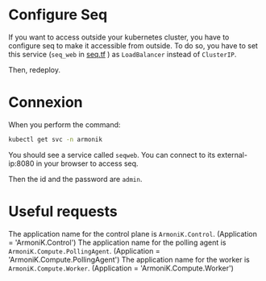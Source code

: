 # Configure Seq

If you want to access outside your kubernetes cluster, you have to configure seq to make it accessible from outside.
To do so, you have to set this service (`seq_web` in [seq.tf](../infrastructure/armonik/modules/armonik-components/seq.tf#L92) ) as `LoadBalancer` instead of `ClusterIP`.

Then, redeploy.

# Connexion

When you perform the command:
```bash
kubectl get svc -n armonik
```
You should see a service called `seqweb`. You can connect to its external-ip:8080 in your browser to access seq.

Then the id and the password are `admin`.

# Useful requests

The application name for the control plane is `ArmoniK.Control`. (Application = 'ArmoniK.Control')
The application name for the polling agent is `ArmoniK.Compute.PollingAgent`. (Application = 'ArmoniK.Compute.PollingAgent')
The application name for the worker is `ArmoniK.Compute.Worker`. (Application = 'ArmoniK.Compute.Worker')

